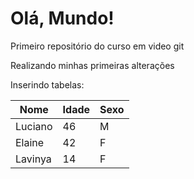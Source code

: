 # Olá, Mundo!
 Primeiro repositório do curso em video git

 Realizando minhas primeiras alterações
 
 Inserindo tabelas:
 
 Nome | Idade | Sexo
 ---|---|---
 Luciano | 46 | M
 Elaine | 42 | F
 Lavinya | 14 | F
 
